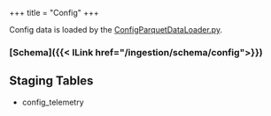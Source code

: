 +++
title = "Config"
+++

Config data is loaded by the [ConfigParquetDataLoader.py](https://www-github3.cisco.com/cxe/cp-asset-data-pipeline/blob/master/glue/cp-asset-data-import-job/csco/dp/job/ConfigParquetDataLoader.py).

### [Schema]({{< ILink href="/ingestion/schema/config">}})

## Staging Tables
- config_telemetry
